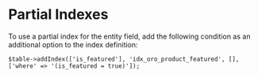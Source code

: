 <a id="dev-entities-partial-indexes"></a>

# Partial Indexes

To use a partial index for the entity field, add the following condition as an additional option to the index definition:

```none
$table->addIndex(['is_featured'], 'idx_oro_product_featured', [], ['where' => '(is_featured = true)']);
```
